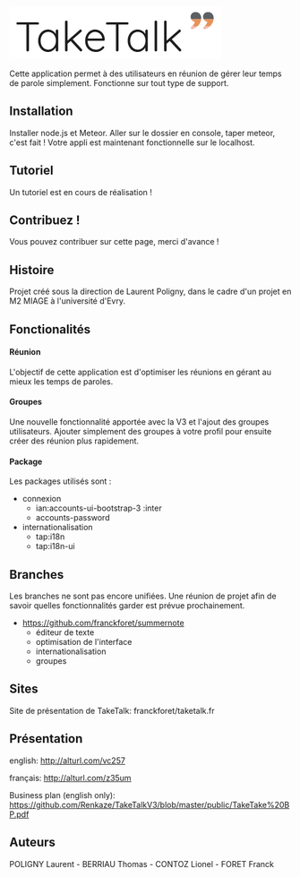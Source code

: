 <snippet>
<content>

![take Talk](https://raw.githubusercontent.com/Renkaze/TakeTalkV3/Franck/public/LOGO.png)

Cette application permet à des utilisateurs en réunion de gérer leur temps de parole simplement.
Fonctionne sur tout type de support.

## Installation

Installer node.js et Meteor. 
Aller sur le dossier en console, taper meteor, c'est fait !
Votre appli est maintenant fonctionnelle sur le localhost.

## Tutoriel
Un tutoriel est en cours de réalisation !
## Contribuez !

Vous pouvez contribuer sur cette page, merci d'avance !

## Histoire

Projet créé sous la direction de Laurent Poligny, dans le cadre d'un projet en M2 MIAGE à l'université d'Evry.

## Fonctionalités
#### Réunion
L'objectif de cette application est d'optimiser les réunions en gérant au mieux les temps de paroles. 
#### Groupes
Une nouvelle fonctionnalité apportée avec la V3 et l'ajout des groupes utilisateurs. Ajouter simplement des groupes à votre profil pour ensuite créer des réunion plus rapidement.
#### Package
Les packages utilisés sont :
* connexion
    * ian:accounts-ui-bootstrap-3 :inter
    * accounts-password
 * internationalisation  
    * tap:i18n
    * tap:i18n-ui    
    
## Branches
Les branches ne sont pas encore unifiées. Une réunion de projet afin de savoir quelles fonctionnalités garder est prévue prochainement.

* https://github.com/franckforet/summernote
    * éditeur de texte
    * optimisation de l'interface
    * internationalisation
    * groupes

## Sites
Site de présentation de TakeTalk:
franckforet/taketalk.fr

## Présentation
english: http://alturl.com/vc257

français: http://alturl.com/z35um

Business plan (english only): https://github.com/Renkaze/TakeTalkV3/blob/master/public/TakeTake%20BP.pdf
    
## Auteurs

POLIGNY Laurent - BERRIAU Thomas - CONTOZ Lionel - FORET Franck

</content>
</snippet>
